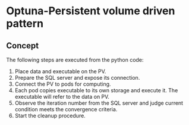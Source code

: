 # Optuna-Persistent volume driven pattern


## Concept

The following steps are executed from the python code:

1. Place data and executable on the PV.
2. Prepare the SQL server and expose its connection.
3. Connect the PV to pods for computing.
4. Each pod copies executable to its own storage and execute it. The executable will refer to the data on PV.
5. Observe the iteration number from the SQL server and judge current condition meets the convergence criteria.
6. Start the cleanup procedure.
